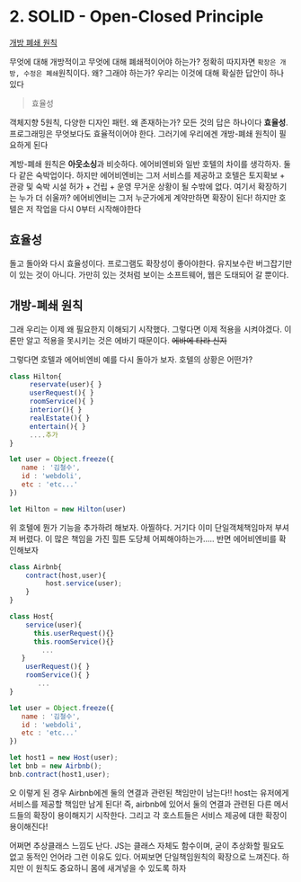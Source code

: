# 2. SOLID - Open-Closed Principle

[개방 폐쇄 원칙](https://webdoli.tistory.com/211?category=959968)

무엇에 대해 개방적이고 무엇에 대해 폐쇄적이어야 하는가? 정확히 따지자면 `확장은 개방, 수정은 폐쇄`원칙이다. 왜? 그래야 하는가? 우리는 이것에 대해 확실한 답안이 하나 있다

> 효율성

객체지향 5원칙, 다양한 디자인 패턴. 왜 존재하는가? 모든 것의 답은 하나이다 **효율성**. 프로그래밍은 무엇보다도 효율적이어야 한다. 그러기에 우리에겐 개방-폐쇄 원칙이 필요하게 된다

계방-폐쇄 원칙은 **아웃소싱**과 비슷하다. 에어비엔비와 일반 호텔의 차이를 생각하자. 둘다 같은 숙박업이다. 하지만 에어비엔비는 그저 서비스를 제공하고 호텔은 토지확보 + 관광 및 숙박 시설 허가 + 건립 + 운영 무거운 상황이 될 수밖에 없다. 여기서 확장하기는 누가 더 쉬울까? 에어비엔비는 그저 누군가에게 계약만하면 확장이 된다! 하지만 호텔은 저 작업을 다시 0부터 시작해야한다

## 효율성

돌고 돌아와 다시 효율성이다. 프로그램도 확장성이 좋아야한다. 유지보수란 버그잡기만이 있는 것이 아니다. 가만히 있는 것처럼 보이는 소프트웨어, 웹은 도태되어 갈 뿐이다.

## 개방-폐쇄 원칙

그래 우리는 이제 왜 필요한지 이해되기 시작했다. 그렇다면 이제 적용을 시켜야겠다. 이론만 알고 적용을 못시키는 것은 에바기 때문이다. ~~에바에 타라 신지~~

그렇다면 호텔과 에어비엔비 예를 다시 돌아가 보자. 호텔의 상황은 어떤가?

```javascript
class Hilton{     
     reservate(user){ }
     userRequest(){ }
     roomService(){ }
     interior(){ }
     realEstate(){ }
     entertain(){ }
     ....추가
}

let user = Object.freeze({
   name : '김철수',
   id : 'webdoli',
   etc : 'etc...'
})

let Hilton = new Hilton(user)
```

위 호텔에 뭔가 기능을 추가하려 해보자. 아찔하다. 거기다 이미 단일객체책임마저 부셔져 버렸다. 이 많은 책임을 가진 힐튼 도당체 어찌해야하는가..... 반면 에어비엔비를 확인해보자

```javascript
class Airbnb{
    contract(host,user){
         host.service(user);
    }
}

class Host{
    service(user){
      this.userRequest(){}
      this.roomService(){}
        ...
   }
    userRequest(){ }
    roomService(){ }
       ...
}

let user = Object.freeze({
   name : '김철수',
   id : 'webdoli',
   etc : 'etc...'
})

let host1 = new Host(user);
let bnb = new Airbnb();
bnb.contract(host1,user); 
```

오 이렇게 된 경우 Airbnb에겐 둘의 연결과 관련된 책임만이 남는다!! host는 유저에게 서비스를 제공할 책임만 남게 된다! 즉, airbnb에 있어서 둘의 연결과 관련된 다른 메서드들의 확장이 용이해지기 시작한다. 그리고 각 호스트들은 서비스 제공에 대한 확장이 용이해진다!

어쩌면 추상클래스 느낌도 난다. JS는 클래스 자체도 함수이며, 굳이 추상화할 필요도 없고 동적인 언어라 그런 이유도 있다. 어찌보면 단일책임원칙의 확장으로 느껴진다. 하지만 이 원칙도 중요하니 몸에 새겨넣을 수 있도록 하자